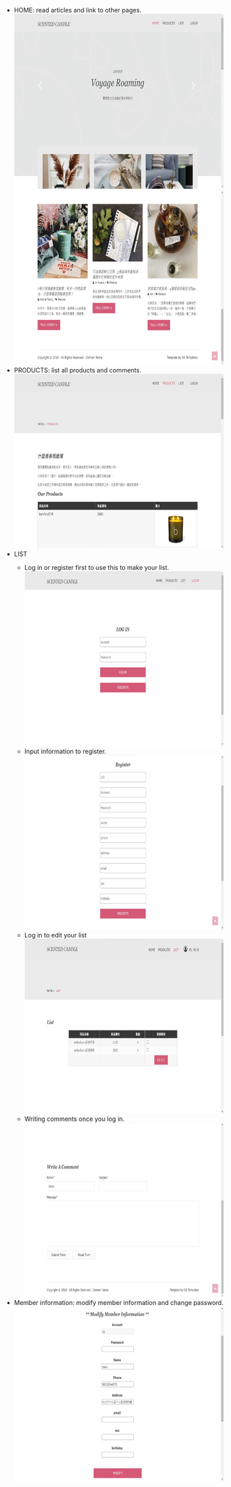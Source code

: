 <ul>
  <li>HOME: read articles and link to other pages.</li>
    <img src="https://github.com/angieyao/scentedcandle/blob/master/md_pic/index_1.jpg" width="680" height="400"/><br/>
    <img src="https://github.com/angieyao/scentedcandle/blob/master/md_pic/index_2.jpg" width="680" height="400"/><br/>

  <li>PRODUCTS: list all products and comments.</li>
    <img src="https://github.com/angieyao/scentedcandle/blob/master/md_pic/products.jpg" width="680" height="400"/><br/>
    
  <li>LIST</li>
    <ul>
    <li>Log in or register first to use this to make your list.</li>
      <img src="https://github.com/angieyao/scentedcandle/blob/master/md_pic/login.jpg" width="680" height="400"/><br/>
    <li>Input information to register.</li>
      <img src="https://github.com/angieyao/scentedcandle/blob/master/md_pic/register.jpg" width="680" height="400"/><br/>
    <li>Log in to edit your list</li>
      <img src="https://github.com/angieyao/scentedcandle/blob/master/md_pic/list_1.jpg" width="680" height="400"/><br/>
    <li>Writing comments once you log in.</li>
      <img src="https://github.com/angieyao/scentedcandle/blob/master/md_pic/list_2.jpg" width="680" height="400"/><br/>
    </ul>
    
  <li>Member information: modify member information and change password.</li>
    <img src="https://github.com/angieyao/scentedcandle/blob/master/md_pic/%E6%9C%83%E5%93%A1%E7%AE%A1%E7%90%86.jpg" width="680" height="400"/><br/>
</ul>
